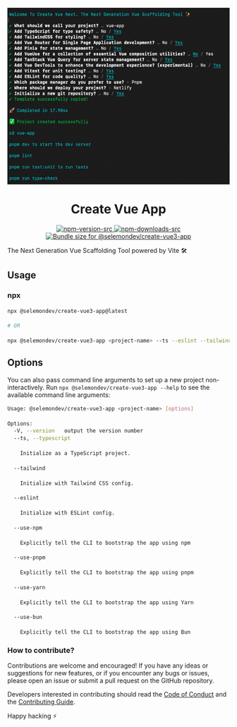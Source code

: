 <p align="center">
 <img align="center" src="https://raw.githubusercontent.com/selemondev/create-vue-next/master/image/create-vue-next.png" height="400" />
  <h1 align="center">
 Create Vue App
 </h1>
</p>

<p align="center">
  <a href="https://www.npmjs.com/package/@selemondev/create-vue3-app">
    <img alt="npm-version-src" src="https://img.shields.io/npm/v/@selemondev/create-vue3-app/latest.svg?style=flat&colorA=020420&colorB=00DC82" />
  </a>
  <a href="https://npmjs.com/package/@selemondev/create-vue3-app">
    <img alt="npm-downloads-src" src="https://img.shields.io/npm/dm/@selemondev/create-vue3-app.svg?style=flat&colorA=020420&colorB=00DC82" />
  </a>
<a href="https://pkg-size.dev/@selemondev/create-vue3-app@0.0.7">
<img src="https://pkg-size.dev/badge/bundle/841364" title="Bundle size for @selemondev/create-vue3-app">
</a>
</p>

The Next Generation Vue Scaffolding Tool powered by Vite 🛠️

## Usage 

### npx

```bash
npx @selemondev/create-vue3-app@latest

# OR

npx @selemondev/create-vue3-app <project-name> --ts --eslint --tailwind --use-pnpm
```

## Options

You can also pass command line arguments to set up a new project non-interactively. Run `npx @selemondev/create-vue3-app --help` to see the available command line arguments:

```bash
Usage: @selemondev/create-vue3-app <project-name> [options]

Options:
  -V, --version   output the version number
  --ts, --typescript

    Initialize as a TypeScript project.

  --tailwind

    Initialize with Tailwind CSS config.

  --eslint

    Initialize with ESLint config.

  --use-npm

    Explicitly tell the CLI to bootstrap the app using npm

  --use-pnpm

    Explicitly tell the CLI to bootstrap the app using pnpm

  --use-yarn

    Explicitly tell the CLI to bootstrap the app using Yarn

  --use-bun

    Explicitly tell the CLI to bootstrap the app using Bun
```

### How to contribute?

Contributions are welcome and encouraged! If you have any ideas or suggestions for new features, or if you encounter any bugs or issues, please open an issue or submit a pull request on the GitHub repository. 

Developers interested in contributing should read the [Code of Conduct](./CODE_OF_CONDUCT.md) and the [Contributing Guide](./CONTRIBUTING.md).


Happy hacking ⚡
